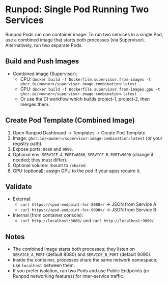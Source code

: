 # Runpod: Single Pod Running Two Services

Runpod Pods run one container image. To run two services in a single Pod, use a combined image that starts both processes (via Supervisor). Alternatively, run two separate Pods.

## Build and Push Images

- Combined image (Supervisor):
  - CPU: `docker build -f Dockerfile.supervisor.from-images -t ghcr.io/<owner>/supervisor-image-combination:latest .`
  - GPU: `docker build -f Dockerfile.supervisor.from-images.gpu -t ghcr.io/<owner>/supervisor-image-combination:latest .`
  - Or use the CI workflow which builds project-1, project-2, then merges them.

## Create Pod Template (Combined Image)

1. Open Runpod Dashboard → Templates → Create Pod Template.
2. Image: `ghcr.io/<owner>/supervisor-image-combination:latest` (or your registry path).
3. Expose ports: `8080` and `9090`.
4. Optional env: `SERVICE_A_PORT=8080`, `SERVICE_B_PORT=9090` (change if needed; they must differ).
5. Optional volume: mount to `/shared`.
6. GPU (optional): assign GPU to the pod if your apps require it.

## Validate

- External:
  - `curl https://<pod-endpoint-for-8080>/` → JSON from Service A
  - `curl https://<pod-endpoint-for-9090>/` → JSON from Service B
- Internal (from container console):
  - `curl http://localhost:8080/` and `curl http://localhost:9090/`

## Notes

- The combined image starts both processes; they listen on `SERVICE_A_PORT` (default 8080) and `SERVICE_B_PORT` (default 9090).
- Inside the container, processes share the same network namespace; use `localhost` between them.
- If you prefer isolation, run two Pods and use Public Endpoints (or Runpod networking features) for inter-service traffic.

